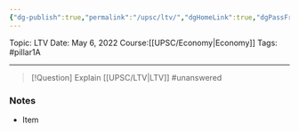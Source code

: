 ```yaml
---
{"dg-publish":true,"permalink":"/upsc/ltv/","dgHomeLink":true,"dgPassFrontmatter":false}
---
```


Topic: LTV
Date: May 6, 2022
Course:[[UPSC/Economy|Economy]]
Tags: #pillar1A

---

> [!Question]
> Explain [[UPSC/LTV|LTV]] #unanswered 


### Notes
- Item



